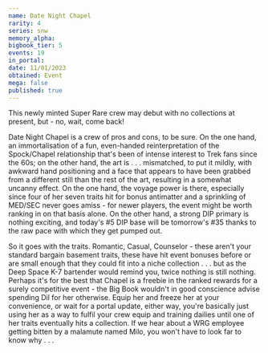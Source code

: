 ```yaml
---
name: Date Night Chapel
rarity: 4
series: snw
memory_alpha:
bigbook_tier: 5
events: 19
in_portal:
date: 11/01/2023
obtained: Event
mega: false
published: true
---
```


This newly minted Super Rare crew may debut with no collections at present, but - no, wait, come back!

Date Night Chapel is a crew of pros and cons, to be sure. On the one hand, an immortalisation of a fun, even-handed reinterpretation of the Spock/Chapel relationship that's been of intense interest to Trek fans since the 60s; on the other hand, the art is . . . mismatched, to put it mildly, with awkward hand positioning and a face that appears to have been grabbed from a different still than the rest of the art, resulting in a somewhat uncanny effect. On the one hand, the voyage power is there, especially since four of her seven traits hit for bonus antimatter and a sprinkling of MED/SEC never goes amiss - for newer players, the event might be worth ranking in on that basis alone. On the other hand, a strong DIP primary is nothing exciting, and today's #5 DIP base will be tomorrow's #35 thanks to the raw pace with which they get pumped out.

So it goes with the traits. Romantic, Casual, Counselor - these aren't your standard bargain basement traits, these have hit event bonuses before or are small enough that they could fit into a niche collection . . . but as the Deep Space K-7 bartender would remind you, twice nothing is still nothing. Perhaps it's for the best that Chapel is a freebie in the ranked rewards for a surely competitive event - the Big Book wouldn't in good conscience advise spending Dil for her otherwise. Equip her and freeze her at your convenience, or wait for a portal update, either way, you're basically just using her as a way to fulfil your crew equip and training dailies until one of her traits eventually hits a collection. If we hear about a WRG employee getting bitten by a malamute named Milo, you won't have to look far to know why . . .
